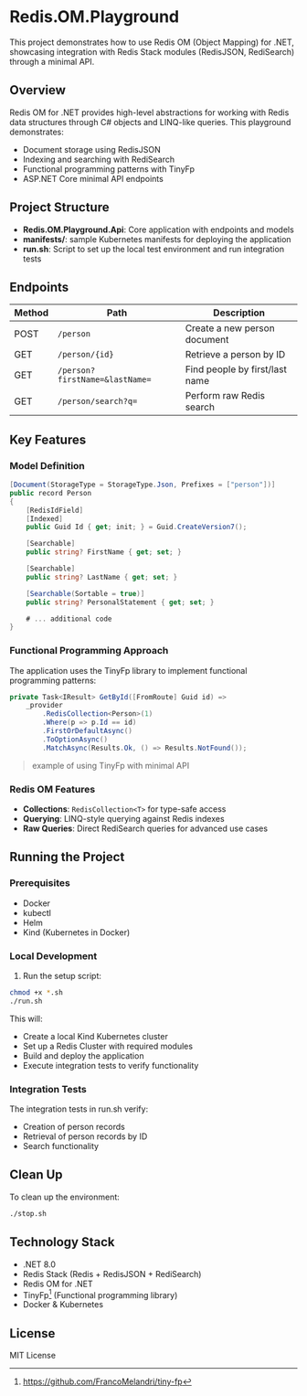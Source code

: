 # Redis.OM.Playground

This project demonstrates how to use Redis OM (Object Mapping) for .NET, showcasing integration with Redis Stack modules (RedisJSON, RediSearch) through a minimal API.

## Overview

Redis OM for .NET provides high-level abstractions for working with Redis data structures through C# objects and LINQ-like queries. This playground demonstrates:

- Document storage using RedisJSON
- Indexing and searching with RediSearch
- Functional programming patterns with TinyFp
- ASP.NET Core minimal API endpoints

## Project Structure

- **Redis.OM.Playground.Api**: Core application with endpoints and models
- **manifests/**: sample Kubernetes manifests for deploying the application
- **run.sh**: Script to set up the local test environment and run integration tests

## Endpoints

| Method | Path                           | Description                    |
| ------ | ------------------------------ | ------------------------------ |
| POST   | `/person`                      | Create a new person document   |
| GET    | `/person/{id}`                 | Retrieve a person by ID        |
| GET    | `/person?firstName=&lastName=` | Find people by first/last name |
| GET    | `/person/search?q=`            | Perform raw Redis search       |

## Key Features

### Model Definition

```csharp
[Document(StorageType = StorageType.Json, Prefixes = ["person"])]
public record Person
{
    [RedisIdField]
    [Indexed]
    public Guid Id { get; init; } = Guid.CreateVersion7();

    [Searchable]
    public string? FirstName { get; set; }

    [Searchable]
    public string? LastName { get; set; }

    [Searchable(Sortable = true)]
    public string? PersonalStatement { get; set; }

    # ... additional code
}
```

### Functional Programming Approach

The application uses the TinyFp library to implement functional programming patterns:

```csharp
private Task<IResult> GetById([FromRoute] Guid id) =>
    _provider
        .RedisCollection<Person>(1)
        .Where(p => p.Id == id)
        .FirstOrDefaultAsync()
        .ToOptionAsync()
        .MatchAsync(Results.Ok, () => Results.NotFound());
```
> example of using TinyFp with minimal API

### Redis OM Features

- **Collections**: `RedisCollection<T>` for type-safe access
- **Querying**: LINQ-style querying against Redis indexes
- **Raw Queries**: Direct RediSearch queries for advanced use cases

## Running the Project

### Prerequisites

- Docker
- kubectl
- Helm
- Kind (Kubernetes in Docker)

### Local Development

1. Run the setup script:

```bash
chmod +x *.sh
./run.sh
```

This will:

- Create a local Kind Kubernetes cluster
- Set up a Redis Cluster with required modules
- Build and deploy the application
- Execute integration tests to verify functionality

### Integration Tests

The integration tests in run.sh verify:

- Creation of person records
- Retrieval of person records by ID
- Search functionality

## Clean Up

To clean up the environment:

```bash
./stop.sh
```

## Technology Stack

- .NET 8.0
- Redis Stack (Redis + RedisJSON + RediSearch)
- Redis OM for .NET
- TinyFp[^1] (Functional programming library)
- Docker & Kubernetes

## License

MIT License

[^1]: https://github.com/FrancoMelandri/tiny-fp
